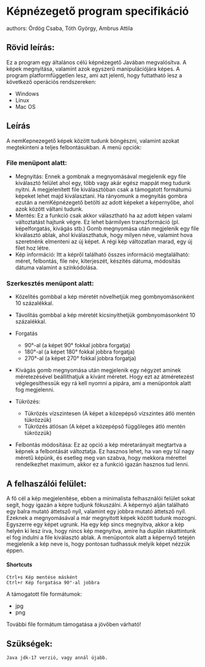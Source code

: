 # Képnézegető program specifikáció

 authors: Ördög Csaba, Tóth György, Ambrus Attila

## Rövid leírás:
Ez a program egy általános célú képnézegető Javában megvalósítva.
A képek megnyitása, valamint azok egyszerű manipulációjára képes.
A program platformfüggetlen lesz, ami azt jelenti, hogy futtatható lesz a következő operációs rendszereken:
- Windows
- Linux
- Mac OS

## Leírás

A nemKepnezegető képek között tudunk böngészni, valamint azokat megtekinteni a teljes felbontásukban.
A menü opciók:

### File menüpont alatt:
- Megnyitás:
    Ennek a gombnak a megnyomásával megjelenik egy file kiválasztó felület ahol egy, több vagy akár egész mappát meg tudunk nyitni. A megjelenített file kiválasztóban csak a támogatott formátumú képeket lehet majd kiválasztani. Ha rányomunk a megnyitás gombra ezután a nemKépnézegető betölti az adott képeket a képernyőbe, ahol azok között váltani tudunk. 
- Mentés:
    Ez a funkció csak akkor választható ha az adott képen valami változtatást hajtunk végre. Ez lehet bármilyen transzformáció (pl. képelforgatás, kivágás stb.) Gomb megnyomása után megjelenik egy file kiválasztó ablak, ahol kiválaszthatuk, hogy milyen néve, valamint hova szeretnénk elmenteni az új képet. A régi kép változatlan marad, egy új filet hoz létre.
- Kép információ:
    Itt a képről található összes információ megtalálható: méret, felbontás, file név, kiterjeszét, készítés dátuma, módosítás dátuma valamint a színkódolása.

### Szerkesztés menüpont alatt:
- Közelítés gombbal a kép méretét növelhetjük meg gombnyomásonként 10 százalékkal.
- Távolítás gombbal a kép méretét kicsinyíthetjük gombnyomásonként 10 százalékkal.
- Forgatás
    - 90°-al (a képet 90° fokkal jobbra forgatja)
    - 180°-al (a képet 180° fokkal jobbra forgatja)
    - 270°-al (a képet 270° fokkal jobbra forgatja)

- Kivágás gomb megnyomása után megjelenik egy négyzet aminek méretezésével beállíthatjuk a kívánt méretet. Hogy ezt az átméretezést véglegesíthessük egy rá kell nyomni a pipára, ami a menüpontok alatt fog megjelenni.
- Tükrözés:
    - Tükrözés vízszintesen (A képet a közepépső vízszintes átló mentén tükrözzük)
    - Tükrözés átlósan (A képet a közepépső függőleges átló mentén tükrözzük)
- Felbontás módosítása:
    Ez az opció a kép méretarányait megtartva a képnek a felbontását változtatja. Ez hasznos lehet, ha van egy túl nagy méretű képünk, és esetleg meg van szabva, hogy mekkora mérettel rendelkezhet maximum, akkor ez a funkció igazán hasznos tud lenni.


## A felhaszálói felület:

A fő cél a kép megjelenítése, ebben a minimalista felhasználói felület sokat segít, hogy igazán a képre tudjunk fókuszálni.
A képernyó alján található egy balra mutató áttetsző nyíl, valamint egy jobbra mutató áttetsző nyíl. Ezeknek a megnyomásával a már megnyitott képek között tudunk mozogni. Egyszerre egy képet ugrunk.
Ha egy kép sincs megnyitva, akkor a kép helyén ki lesz írva, hogy nincs kép megnyitva, amire ha duplán rákattintunk el fog indulni a file kiválasztó ablak.
A menüpontok alatt a képernyő tetején megjelenik a kép neve is, hogy pontosan tudhassuk melyik képet nézzük éppen.

#### Shortcuts
    Ctrl+s Kép mentése másként
    Ctrl+r Kép forgatása 90°-al jobbra

A támogatott file formátumok:
- jpg
- png

További file formátum támogatása a jövőben várható!

## Szükségek:
    Java jdk-17 verzió, vagy annál újabb.
